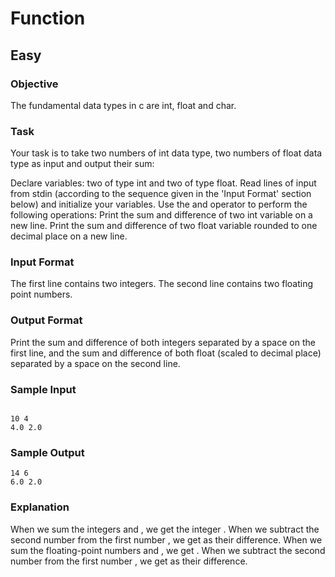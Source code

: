 # Function

## Easy

### Objective

The fundamental data types in c are int, float and char.

### Task

Your task is to take two numbers of int data type, two numbers of float data type as input and output their sum:

Declare variables: two of type int and two of type float.
Read lines of input from stdin (according to the sequence given in the 'Input Format' section below) and initialize your variables.
Use the and operator to perform the following operations:
Print the sum and difference of two int variable on a new line.
Print the sum and difference of two float variable rounded to one decimal place on a new line.

### Input Format

The first line contains two integers.
The second line contains two floating point numbers.


### Output Format

Print the sum and difference of both integers separated by a space on the first line, and the sum and difference of both float (scaled to decimal place) separated by a space on the second line.

### Sample Input

```

10 4
4.0 2.0

```

### Sample Output

```
14 6
6.0 2.0

```

### Explanation

When we sum the integers and , we get the integer . When we subtract the second number from the first number , we get as their difference.
When we sum the floating-point numbers and , we get . When we subtract the second number from the first number , we get as their difference.
